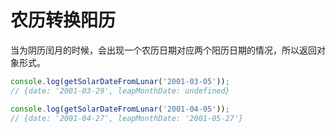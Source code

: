# 农历转换阳历

当为阴历闰月的时候，会出现一个农历日期对应两个阳历日期的情况，所以返回对象形式。

```js
console.log(getSolarDateFromLunar('2001-03-05'));
// {date: '2001-03-29', leapMonthDate: undefined}

console.log(getSolarDateFromLunar('2001-04-05'));
// {date: '2001-04-27', leapMonthDate: '2001-05-27'}
```